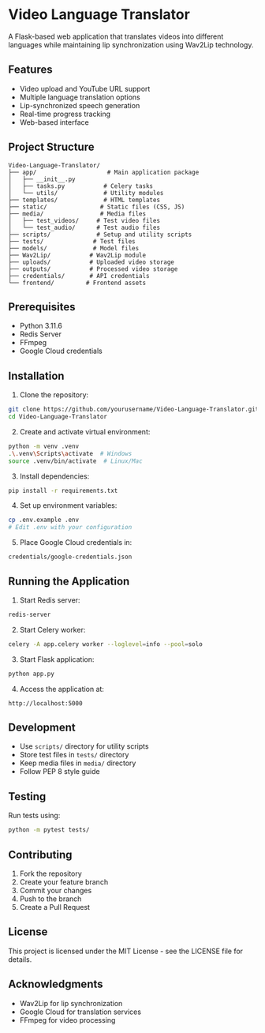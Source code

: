 # Video Language Translator

A Flask-based web application that translates videos into different languages while maintaining lip synchronization using Wav2Lip technology.

## Features

- Video upload and YouTube URL support
- Multiple language translation options
- Lip-synchronized speech generation
- Real-time progress tracking
- Web-based interface

## Project Structure

```
Video-Language-Translator/
├── app/                    # Main application package
│   ├── __init__.py
│   ├── tasks.py           # Celery tasks
│   └── utils/             # Utility modules
├── templates/             # HTML templates
├── static/               # Static files (CSS, JS)
├── media/                # Media files
│   ├── test_videos/     # Test video files
│   └── test_audio/      # Test audio files
├── scripts/             # Setup and utility scripts
├── tests/              # Test files
├── models/             # Model files
├── Wav2Lip/           # Wav2Lip module
├── uploads/           # Uploaded video storage
├── outputs/           # Processed video storage
├── credentials/       # API credentials
└── frontend/         # Frontend assets
```

## Prerequisites

- Python 3.11.6
- Redis Server
- FFmpeg
- Google Cloud credentials

## Installation

1. Clone the repository:
```bash
git clone https://github.com/yourusername/Video-Language-Translator.git
cd Video-Language-Translator
```

2. Create and activate virtual environment:
```bash
python -m venv .venv
.\.venv\Scripts\activate  # Windows
source .venv/bin/activate  # Linux/Mac
```

3. Install dependencies:
```bash
pip install -r requirements.txt
```

4. Set up environment variables:
```bash
cp .env.example .env
# Edit .env with your configuration
```

5. Place Google Cloud credentials in:
```
credentials/google-credentials.json
```

## Running the Application

1. Start Redis server:
```bash
redis-server
```

2. Start Celery worker:
```bash
celery -A app.celery worker --loglevel=info --pool=solo
```

3. Start Flask application:
```bash
python app.py
```

4. Access the application at:
```
http://localhost:5000
```

## Development

- Use `scripts/` directory for utility scripts
- Store test files in `tests/` directory
- Keep media files in `media/` directory
- Follow PEP 8 style guide

## Testing

Run tests using:
```bash
python -m pytest tests/
```

## Contributing

1. Fork the repository
2. Create your feature branch
3. Commit your changes
4. Push to the branch
5. Create a Pull Request

## License

This project is licensed under the MIT License - see the LICENSE file for details.

## Acknowledgments

- Wav2Lip for lip synchronization
- Google Cloud for translation services
- FFmpeg for video processing 